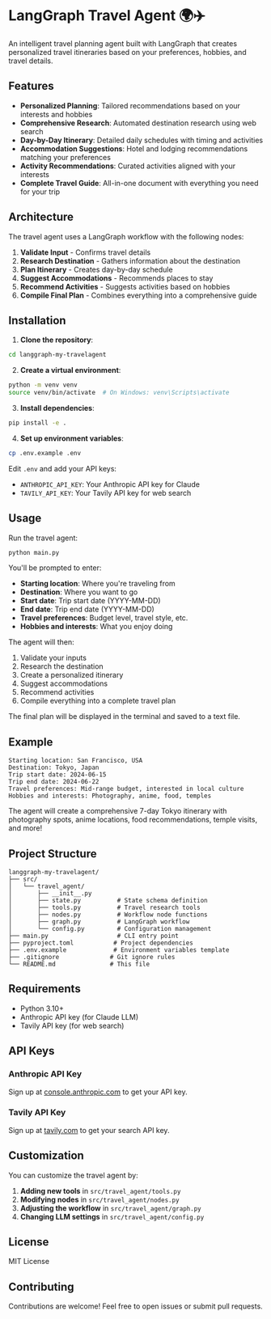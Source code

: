 # LangGraph Travel Agent 🌍✈️

An intelligent travel planning agent built with LangGraph that creates personalized travel itineraries based on your preferences, hobbies, and travel details.

## Features

- **Personalized Planning**: Tailored recommendations based on your interests and hobbies
- **Comprehensive Research**: Automated destination research using web search
- **Day-by-Day Itinerary**: Detailed daily schedules with timing and activities
- **Accommodation Suggestions**: Hotel and lodging recommendations matching your preferences
- **Activity Recommendations**: Curated activities aligned with your interests
- **Complete Travel Guide**: All-in-one document with everything you need for your trip

## Architecture

The travel agent uses a LangGraph workflow with the following nodes:

1. **Validate Input** - Confirms travel details
2. **Research Destination** - Gathers information about the destination
3. **Plan Itinerary** - Creates day-by-day schedule
4. **Suggest Accommodations** - Recommends places to stay
5. **Recommend Activities** - Suggests activities based on hobbies
6. **Compile Final Plan** - Combines everything into a comprehensive guide

## Installation

1. **Clone the repository**:
```bash
cd langgraph-my-travelagent
```

2. **Create a virtual environment**:
```bash
python -m venv venv
source venv/bin/activate  # On Windows: venv\Scripts\activate
```

3. **Install dependencies**:
```bash
pip install -e .
```

4. **Set up environment variables**:
```bash
cp .env.example .env
```

Edit `.env` and add your API keys:
- `ANTHROPIC_API_KEY`: Your Anthropic API key for Claude
- `TAVILY_API_KEY`: Your Tavily API key for web search

## Usage

Run the travel agent:

```bash
python main.py
```

You'll be prompted to enter:
- **Starting location**: Where you're traveling from
- **Destination**: Where you want to go
- **Start date**: Trip start date (YYYY-MM-DD)
- **End date**: Trip end date (YYYY-MM-DD)
- **Travel preferences**: Budget level, travel style, etc.
- **Hobbies and interests**: What you enjoy doing

The agent will then:
1. Validate your inputs
2. Research the destination
3. Create a personalized itinerary
4. Suggest accommodations
5. Recommend activities
6. Compile everything into a complete travel plan

The final plan will be displayed in the terminal and saved to a text file.

## Example

```
Starting location: San Francisco, USA
Destination: Tokyo, Japan
Trip start date: 2024-06-15
Trip end date: 2024-06-22
Travel preferences: Mid-range budget, interested in local culture
Hobbies and interests: Photography, anime, food, temples
```

The agent will create a comprehensive 7-day Tokyo itinerary with photography spots, anime locations, food recommendations, temple visits, and more!

## Project Structure

```
langgraph-my-travelagent/
├── src/
│   └── travel_agent/
│       ├── __init__.py
│       ├── state.py          # State schema definition
│       ├── tools.py          # Travel research tools
│       ├── nodes.py          # Workflow node functions
│       ├── graph.py          # LangGraph workflow
│       └── config.py         # Configuration management
├── main.py                   # CLI entry point
├── pyproject.toml           # Project dependencies
├── .env.example             # Environment variables template
├── .gitignore              # Git ignore rules
└── README.md               # This file
```

## Requirements

- Python 3.10+
- Anthropic API key (for Claude LLM)
- Tavily API key (for web search)

## API Keys

### Anthropic API Key
Sign up at [console.anthropic.com](https://console.anthropic.com/) to get your API key.

### Tavily API Key
Sign up at [tavily.com](https://tavily.com/) to get your search API key.

## Customization

You can customize the travel agent by:

1. **Adding new tools** in `src/travel_agent/tools.py`
2. **Modifying nodes** in `src/travel_agent/nodes.py`
3. **Adjusting the workflow** in `src/travel_agent/graph.py`
4. **Changing LLM settings** in `src/travel_agent/config.py`

## License

MIT License

## Contributing

Contributions are welcome! Feel free to open issues or submit pull requests.

